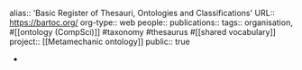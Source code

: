 alias:: 'Basic Register of Thesauri, Ontologies and Classifications'
URL:: https://bartoc.org/
org-type:: web
people::
publications:: 
tags:: organisation, #[[ontology (CompSci)]] #taxonomy #thesaurus #[[shared vocabulary]] 
project:: [[Metamechanic ontology]] 
public:: true

-